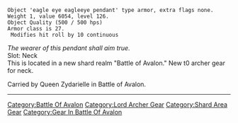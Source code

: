     Object 'eagle eye eagleeye pendant' type armor, extra flags none.
    Weight 1, value 6054, level 126.
    Object Quality (500 / 500 hps)
    Armor class is 27.
     Modifies hit roll by 10 continuous

*The wearer of this pendant shall aim true.*  
Slot: Neck  
This is located in a new shard realm "Battle of Avalon." New t0 archer
gear for neck.

Carried by Queen Zydarielle in Battle of Avalon.

------------------------------------------------------------------------

[Category:Battle Of Avalon](Category:Battle_Of_Avalon "wikilink")
[Category:Lord Archer Gear](Category:Lord_Archer_Gear "wikilink")
[Category:Shard Area Gear](Category:Shard_Area_Gear "wikilink")
[Category:Gear In Battle Of
Avalon](Category:Gear_In_Battle_Of_Avalon "wikilink")
